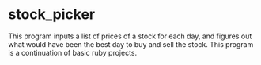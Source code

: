 # stock_picker
This program inputs a list of prices of a stock for each day, and figures out what would have been the best day to buy and sell the stock. This program is a continuation of basic ruby projects.
